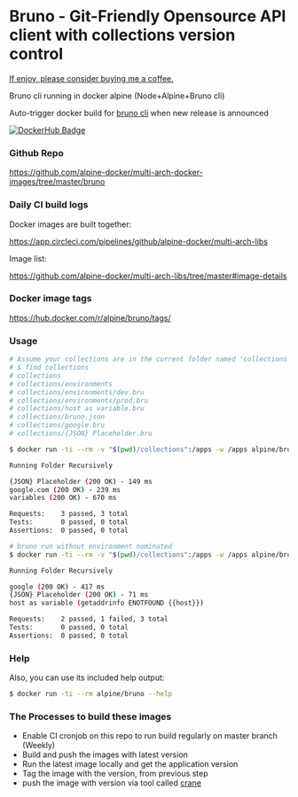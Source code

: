 # Bruno - Git-Friendly Opensource API client with collections version control

[If enjoy, please consider buying me a coffee.](https://www.buymeacoffee.com/ozbillwang)

Bruno cli running in docker alpine (Node+Alpine+Bruno cli)

Auto-trigger docker build for [bruno cli](https://github.com/usebruno/bruno) when new release is announced

[![DockerHub Badge](http://dockeri.co/image/alpine/bruno)](https://hub.docker.com/r/alpine/bruno/)

### Github Repo

https://github.com/alpine-docker/multi-arch-docker-images/tree/master/bruno

### Daily CI build logs

Docker images are built together:

https://app.circleci.com/pipelines/github/alpine-docker/multi-arch-libs

Image list:

https://github.com/alpine-docker/multi-arch-libs/tree/master#image-details

### Docker image tags

https://hub.docker.com/r/alpine/bruno/tags/

### Usage

```bash
# Assume your collections are in the current folder named 'collections' and the environment is dev.
# $ find collections
# collections
# collections/environments
# collections/environments/dev.bru
# collections/environments/prod.bru
# collections/host as variable.bru
# collections/bruno.json
# collections/google.bru
# collections/{JSON} Placeholder.bru

$ docker run -ti --rm -v "$(pwd)/collections":/apps -w /apps alpine/bruno run --env=dev

Running Folder Recursively

{JSON} Placeholder (200 OK) - 149 ms
google.com (200 OK) - 239 ms
variables (200 OK) - 670 ms

Requests:    3 passed, 3 total
Tests:       0 passed, 0 total
Assertions:  0 passed, 0 total

# bruno run without environment nominated
$ docker run -ti --rm -v "$(pwd)/collections":/apps -w /apps alpine/bruno run

Running Folder Recursively

google (200 OK) - 417 ms
{JSON} Placeholder (200 OK) - 71 ms
host as variable (getaddrinfo ENOTFOUND {{host}})

Requests:    2 passed, 1 failed, 3 total
Tests:       0 passed, 0 total
Assertions:  0 passed, 0 total
```

### Help

Also, you can use its included help output:

```bash
$ docker run -ti --rm alpine/bruno --help
```

### The Processes to build these images

* Enable CI cronjob on this repo to run build regularly on master branch (Weekly)
* Build and push the images with latest version
* Run the latest image locally and get the application version
* Tag the image with the version, from previous step
* push the image with version via tool called [crane](https://github.com/google/go-containerregistry/blob/main/cmd/crane/doc/crane.md)
